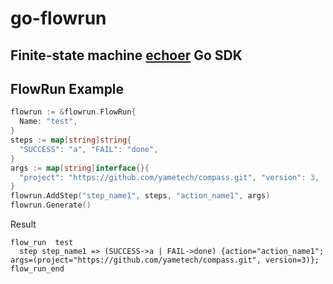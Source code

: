 # go-flowrun

Finite-state machine [echoer](https://github.com/yametech/echoer "Markdown") Go  SDK
---------

FlowRun Example
---------

```go
flowrun := &flowrun.FlowRun{
  Name: "test",
}
steps := map[string]string{
  "SUCCESS": "a", "FAIL": "done",
}
args := map[string]interface{}{
  "project": "https://github.com/yametech/compass.git", "version": 3,
}
flowrun.AddStep("step_name1", steps, "action_name1", args)
flowrun.Generate()
```

Result
```
flow_run  test
  step step_name1 => (SUCCESS->a | FAIL->done) {action="action_name1"; args=(project="https://github.com/yametech/compass.git", version=3)};
flow_run_end
```